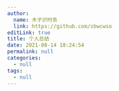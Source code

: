 ```yaml
---
author: 
  name: 木子识时务
  link: https://github.com/sbwcwso
editLink: true
title: 个人总结
date: 2021-08-14 18:24:54
permalink: null
categories: 
  - null
tags: 
  - null
---
```

